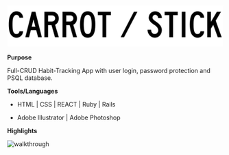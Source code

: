
![alt text](https://github.com/nobinary/CarrotStick/blob/master/SVG/logo.svg?short_path=6afc8fc "Logo Title Text 1")

[logo]: https://github.com/nobinary/CarrotStick/blob/master/SVG/logo.svg"logo"

**Purpose**

Full-CRUD Habit-Tracking App with user login, password protection and PSQL database.


**Tools/Languages**

- HTML | CSS | REACT | Ruby | Rails

- Adobe Illustrator | Adobe Photoshop

**Highlights**

![walkthrough]

[walkthrough]: https://github.com/nobinary/Get-Out/blob/master/src/media/ezgif.com-video-to-gif.gif "walkthrough"